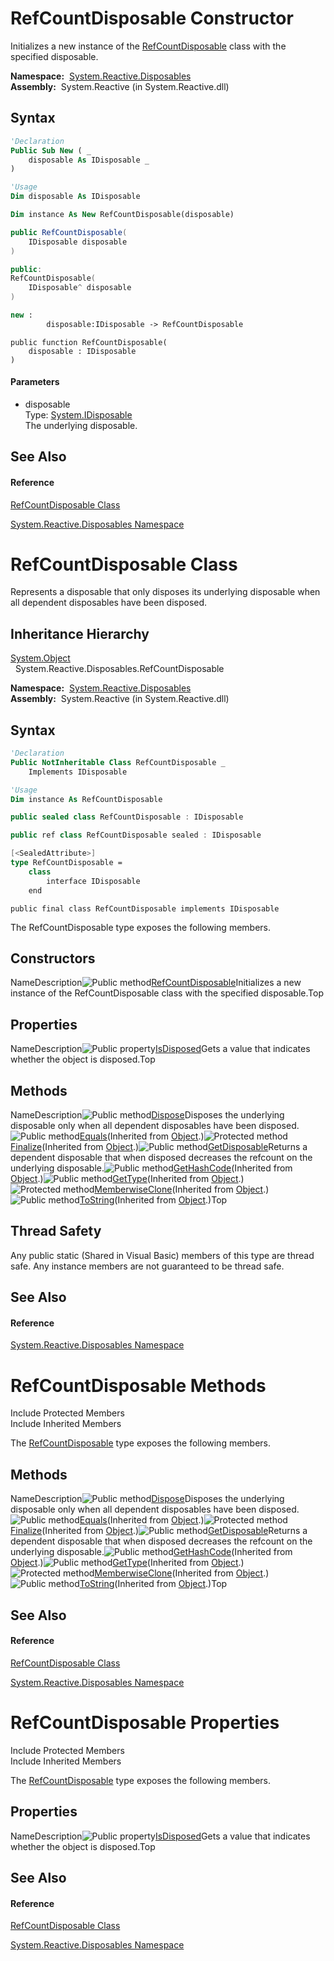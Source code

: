 # RefCountDisposable Constructor

Initializes a new instance of the [RefCountDisposable](RefCountDisposable\RefCountDisposable.md) class with the specified disposable.

**Namespace:**  [System.Reactive.Disposables](System.Reactive.Disposables\System.Reactive.Disposables.md)  
**Assembly:**  System.Reactive (in System.Reactive.dll)

## Syntax

```vb
'Declaration
Public Sub New ( _
    disposable As IDisposable _
)
```

```vb
'Usage
Dim disposable As IDisposable

Dim instance As New RefCountDisposable(disposable)
```

```csharp
public RefCountDisposable(
    IDisposable disposable
)
```

```c++
public:
RefCountDisposable(
    IDisposable^ disposable
)
```

```fsharp
new : 
        disposable:IDisposable -> RefCountDisposable
```

```jscript
public function RefCountDisposable(
    disposable : IDisposable
)
```

#### Parameters

- disposable  
  Type: [System.IDisposable](https://msdn.microsoft.com/en-us/library/aax125c9)  
  The underlying disposable.

## See Also

#### Reference

[RefCountDisposable Class](RefCountDisposable\RefCountDisposable.md)

[System.Reactive.Disposables Namespace](System.Reactive.Disposables\System.Reactive.Disposables.md)

# RefCountDisposable Class

Represents a disposable that only disposes its underlying disposable when all dependent disposables have been disposed.

## Inheritance Hierarchy

[System.Object](https://msdn.microsoft.com/en-us/library/e5kfa45b)  
  System.Reactive.Disposables.RefCountDisposable

**Namespace:**  [System.Reactive.Disposables](System.Reactive.Disposables\System.Reactive.Disposables.md)  
**Assembly:**  System.Reactive (in System.Reactive.dll)

## Syntax

```vb
'Declaration
Public NotInheritable Class RefCountDisposable _
    Implements IDisposable
```

```vb
'Usage
Dim instance As RefCountDisposable
```

```csharp
public sealed class RefCountDisposable : IDisposable
```

```c++
public ref class RefCountDisposable sealed : IDisposable
```

```fsharp
[<SealedAttribute>]
type RefCountDisposable =  
    class
        interface IDisposable
    end
```

```jscript
public final class RefCountDisposable implements IDisposable
```

The RefCountDisposable type exposes the following members.

## Constructors

NameDescription![Public method](https://reactiveui.net/assets/img/Hh303103.pubmethod(en-us,VS.103).gif "Public method")[RefCountDisposable](https://msdn.microsoft.com/en-us/library/m:system.reactive.disposables.refcountdisposable.#ctor(system.idisposable)(v=VS.103))Initializes a new instance of the RefCountDisposable class with the specified disposable.Top

## Properties

NameDescription![Public property](https://reactiveui.net/assets/img/Hh211972.pubproperty(en-us,VS.103).gif "Public property")[IsDisposed](IsDisposed\RefCountDisposable.IsDisposed.md)Gets a value that indicates whether the object is disposed.Top

## Methods

NameDescription![Public method](https://reactiveui.net/assets/img/Hh303103.pubmethod(en-us,VS.103).gif "Public method")[Dispose](Dispose\RefCountDisposable.Dispose.md)Disposes the underlying disposable only when all dependent disposables have been disposed.![Public method](https://reactiveui.net/assets/img/Hh303103.pubmethod(en-us,VS.103).gif "Public method")[Equals](https://msdn.microsoft.com/en-us/library/m:system.object.equals(system.object)(v=VS.103))(Inherited from [Object](https://msdn.microsoft.com/en-us/library/e5kfa45b).)![Protected method](https://reactiveui.net/assets/img/Hh303103.protmethod(en-us,VS.103).gif "Protected method")[Finalize](https://msdn.microsoft.com/en-us/library/4k87zsw7)(Inherited from [Object](https://msdn.microsoft.com/en-us/library/e5kfa45b).)![Public method](https://reactiveui.net/assets/img/Hh303103.pubmethod(en-us,VS.103).gif "Public method")[GetDisposable](GetDisposable\RefCountDisposable.GetDisposable.md)Returns a dependent disposable that when disposed decreases the refcount on the underlying disposable.![Public method](https://reactiveui.net/assets/img/Hh303103.pubmethod(en-us,VS.103).gif "Public method")[GetHashCode](https://msdn.microsoft.com/en-us/library/zdee4b3y)(Inherited from [Object](https://msdn.microsoft.com/en-us/library/e5kfa45b).)![Public method](https://reactiveui.net/assets/img/Hh303103.pubmethod(en-us,VS.103).gif "Public method")[GetType](https://msdn.microsoft.com/en-us/library/dfwy45w9)(Inherited from [Object](https://msdn.microsoft.com/en-us/library/e5kfa45b).)![Protected method](https://reactiveui.net/assets/img/Hh303103.protmethod(en-us,VS.103).gif "Protected method")[MemberwiseClone](https://msdn.microsoft.com/en-us/library/57ctke0a)(Inherited from [Object](https://msdn.microsoft.com/en-us/library/e5kfa45b).)![Public method](https://reactiveui.net/assets/img/Hh303103.pubmethod(en-us,VS.103).gif "Public method")[ToString](https://msdn.microsoft.com/en-us/library/7bxwbwt2)(Inherited from [Object](https://msdn.microsoft.com/en-us/library/e5kfa45b).)Top

## Thread Safety

Any public static (Shared in Visual Basic) members of this type are thread safe. Any instance members are not guaranteed to be thread safe.

## See Also

#### Reference

[System.Reactive.Disposables Namespace](System.Reactive.Disposables\System.Reactive.Disposables.md)

# RefCountDisposable Methods

Include Protected Members  
Include Inherited Members

The [RefCountDisposable](RefCountDisposable\RefCountDisposable.md) type exposes the following members.

## Methods

NameDescription![Public method](https://reactiveui.net/assets/img/Hh303103.pubmethod(en-us,VS.103).gif "Public method")[Dispose](Dispose\RefCountDisposable.Dispose.md)Disposes the underlying disposable only when all dependent disposables have been disposed.![Public method](https://reactiveui.net/assets/img/Hh303103.pubmethod(en-us,VS.103).gif "Public method")[Equals](https://msdn.microsoft.com/en-us/library/m:system.object.equals(system.object)(v=VS.103))(Inherited from [Object](https://msdn.microsoft.com/en-us/library/e5kfa45b).)![Protected method](https://reactiveui.net/assets/img/Hh303103.protmethod(en-us,VS.103).gif "Protected method")[Finalize](https://msdn.microsoft.com/en-us/library/4k87zsw7)(Inherited from [Object](https://msdn.microsoft.com/en-us/library/e5kfa45b).)![Public method](https://reactiveui.net/assets/img/Hh303103.pubmethod(en-us,VS.103).gif "Public method")[GetDisposable](GetDisposable\RefCountDisposable.GetDisposable.md)Returns a dependent disposable that when disposed decreases the refcount on the underlying disposable.![Public method](https://reactiveui.net/assets/img/Hh303103.pubmethod(en-us,VS.103).gif "Public method")[GetHashCode](https://msdn.microsoft.com/en-us/library/zdee4b3y)(Inherited from [Object](https://msdn.microsoft.com/en-us/library/e5kfa45b).)![Public method](https://reactiveui.net/assets/img/Hh303103.pubmethod(en-us,VS.103).gif "Public method")[GetType](https://msdn.microsoft.com/en-us/library/dfwy45w9)(Inherited from [Object](https://msdn.microsoft.com/en-us/library/e5kfa45b).)![Protected method](https://reactiveui.net/assets/img/Hh303103.protmethod(en-us,VS.103).gif "Protected method")[MemberwiseClone](https://msdn.microsoft.com/en-us/library/57ctke0a)(Inherited from [Object](https://msdn.microsoft.com/en-us/library/e5kfa45b).)![Public method](https://reactiveui.net/assets/img/Hh303103.pubmethod(en-us,VS.103).gif "Public method")[ToString](https://msdn.microsoft.com/en-us/library/7bxwbwt2)(Inherited from [Object](https://msdn.microsoft.com/en-us/library/e5kfa45b).)Top

## See Also

#### Reference

[RefCountDisposable Class](RefCountDisposable\RefCountDisposable.md)

[System.Reactive.Disposables Namespace](System.Reactive.Disposables\System.Reactive.Disposables.md)

# RefCountDisposable Properties

Include Protected Members  
Include Inherited Members

The [RefCountDisposable](RefCountDisposable\RefCountDisposable.md) type exposes the following members.

## Properties

NameDescription![Public property](https://reactiveui.net/assets/img/Hh211972.pubproperty(en-us,VS.103).gif "Public property")[IsDisposed](IsDisposed\RefCountDisposable.IsDisposed.md)Gets a value that indicates whether the object is disposed.Top

## See Also

#### Reference

[RefCountDisposable Class](RefCountDisposable\RefCountDisposable.md)

[System.Reactive.Disposables Namespace](System.Reactive.Disposables\System.Reactive.Disposables.md)
